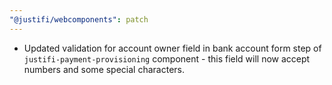 ```yaml
---
"@justifi/webcomponents": patch
---
```


- Updated validation for account owner field in bank account form step of `justifi-payment-provisioning` component - this field will now accept numbers and some special characters. 
